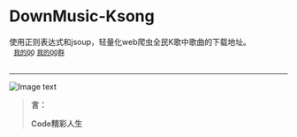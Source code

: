 # DownMusic-Ksong
使用正则表达式和jsoup，轻量化web爬虫全民K歌中歌曲的下载地址。<br>  
[`我的QQ`](http://wpa.qq.com/msgrd?v=3&uin=87920151&site=qq&menu=yes) [`我的QQ群`](http://qm.qq.com/cgi-bin/qm/qr?k=5sMpQjpoQH0b4wGxz5kuskXCsxu2zan1) </br>  
* * *
![Image text](https://github.com/WenAndWen/DownMusic-Ksong/blob/master/image/Screenshot_2018-02-18-01-23-48-937_com.aide.ui.png)
<blockquote>
<p><b>言：</b></p>
<p><b>Code精彩人生</b></p>
</blockquote>
